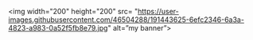 <p center=”center”>

<img width="200" height="200" src= "https://user-images.githubusercontent.com/46504288/191443625-6efc2346-6a3a-4823-a983-0a52f5fb8e79.jpg" alt=”my banner”>

</p>

